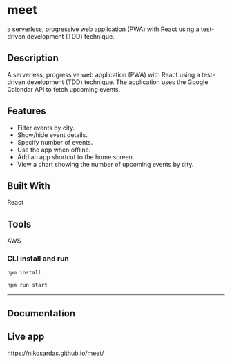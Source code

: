 # meet
a serverless, progressive web application (PWA) with React using a test-driven
development (TDD) technique.

## Description
A serverless, progressive web application (PWA) with React using a
test-driven development (TDD) technique. The application uses the Google
Calendar API to fetch upcoming events.

## Features
* Filter events by city.
* Show/hide event details.
* Specify number of events.
* Use the app when offline.
* Add an app shortcut to the home screen.
* View a chart showing the number of upcoming events by city.

## Built With
React 

## Tools
AWS

### CLI install and run

```bash
npm install
```

```bash
npm run start
```
---

## Documentation

## Live app
https://nikosardas.github.io/meet/
